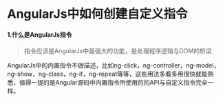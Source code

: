 # AngularJs中如何创建自定义指令

#### 1.什么是AngularJs指令

> 指令应该是AngularJs中最强大的功能，是处理程序逻辑与DOM的桥梁



AngularJs中的内置指令不做描述，比如ng-click，ng-controller，ng-model，ng-show，ng-class，ng-if，ng-repeat等等，这些用法多看多用很快就能熟悉，值得一提的是Angular源码中内置指令所使用的的API与自定义指令完全一样。



